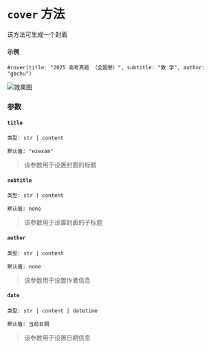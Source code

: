 # `cover` 方法 <Badge type="warning" text="^0.1.9" />

该方法可生成一个封面

#### 示例
```typst
#cover(title: "2025 高考真题 （全国卷）", subtitle: "数 学", author: "gbchu")
```
![效果图](/cover.png)

### 参数

#### `title`

`类型: str | content`

`默认值: "ezexam"`

>该参数用于设置封面的标题

#### `subtitle`

`类型: str | content`

`默认值: none`

>该参数用于设置封面的子标题

#### `author`

`类型: str | content`

`默认值: none`

>该参数用于设置作者信息

#### `date`

`类型: str | content | datetime`

`默认值: 当前日期`

>该参数用于设置日期信息
